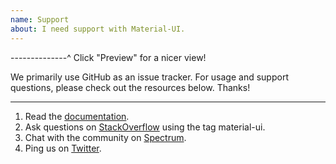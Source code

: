 ```yaml
---
name: Support
about: I need support with Material-UI.
---
```


--------------^ Click "Preview" for a nicer view!

We primarily use GitHub as an issue tracker. For usage and support questions, please check out the resources below. Thanks!

---

1. Read the [documentation](https://material-ui.com/).
2. Ask questions on [StackOverflow](https://stackoverflow.com/questions/tagged/material-ui) using the tag material-ui.
3. Chat with the community on [Spectrum](https://spectrum.chat/material-ui).
4. Ping us on [Twitter](https://twitter.com/MaterialUI).
